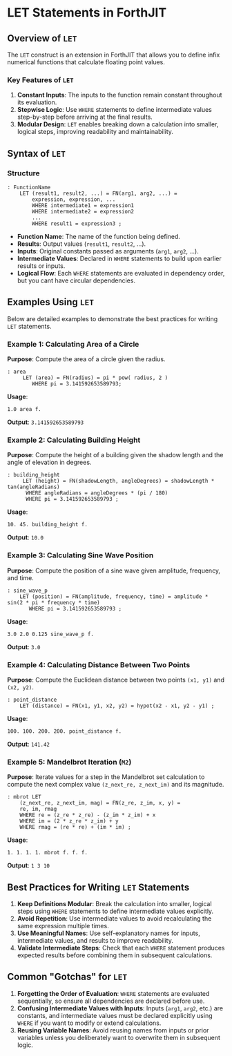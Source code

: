 # LET Statements in ForthJIT

## Overview of `LET`

The `LET` construct is an extension in ForthJIT that allows you to define infix numerical functions that calculate floating point values.

### **Key Features of `LET`**
1. **Constant Inputs**: The inputs to the function remain constant throughout its evaluation.
2. **Stepwise Logic**: Use `WHERE` statements to define intermediate values step-by-step before arriving at the final results.
3. **Modular Design**: `LET` enables breaking down a calculation into smaller, logical steps, improving readability and maintainability.

## Syntax of `LET`
### **Structure**
``` forth
: FunctionName 
    LET (result1, result2, ...) = FN(arg1, arg2, ...) = 
        expression, expression, ...
        WHERE intermediate1 = expression1
        WHERE intermediate2 = expression2
        ...
        WHERE result1 = expression3 ;
```
- **Function Name**: The name of the function being defined.
- **Results**: Output values (`result1`, `result2`, ...).
- **Inputs**: Original constants passed as arguments (`arg1`, `arg2`, ...).
- **Intermediate Values**: Declared in `WHERE` statements to build upon earlier results or inputs.
- **Logical Flow**: Each `WHERE` statements are evaluated in dependency order, but you cant have circular dependencies.

## Examples Using `LET`
Below are detailed examples to demonstrate the best practices for writing `LET` statements.

### Example 1: Calculating Area of a Circle
**Purpose**: Compute the area of a circle given the radius.

``` forth
: area
     LET (area) = FN(radius) = pi * pow( radius, 2 ) 
        WHERE pi = 3.141592653589793; 
```
**Usage**:
``` forth
1.0 area f.
```
**Output**:
`3.141592653589793`

### Example 2: Calculating Building Height
**Purpose**: Compute the height of a building given the shadow length and the angle of elevation in degrees.
``` forth
: building_height
     LET (height) = FN(shadowLength, angleDegrees) = shadowLength * tan(angleRadians)
      WHERE angleRadians = angleDegrees * (pi / 180)
      WHERE pi = 3.141592653589793 ;
```
**Usage**:
``` forth
10. 45. building_height f.
```
**Output**:
`10.0`
### Example 3: Calculating Sine Wave Position
**Purpose**: Compute the position of a sine wave given amplitude, frequency, and time.
``` forth
: sine_wave_p 
    LET (position) = FN(amplitude, frequency, time) = amplitude * sin(2 * pi * frequency * time)
       WHERE pi = 3.141592653589793 ;
```
**Usage**:
``` forth
3.0 2.0 0.125 sine_wave_p f.
```
**Output**:
`3.0`
### Example 4: Calculating Distance Between Two Points
**Purpose**: Compute the Euclidean distance between two points `(x1, y1)` and `(x2, y2)`.
``` forth
: point_distance
    LET (distance) = FN(x1, y1, x2, y2) = hypot(x2 - x1, y2 - y1) ;
```
**Usage**:
``` forth
100. 100. 200. 200. point_distance f.
```
**Output**:
`141.42`
### Example 5: Mandelbrot Iteration (`M2`)
**Purpose**: Iterate values for a step in the Mandelbrot set calculation to compute the next complex value `(z_next_re, z_next_im)` and its magnitude.
``` forth
: mbrot LET 
    (z_next_re, z_next_im, mag) = FN(z_re, z_im, x, y) =
    re, im, rmag
    WHERE re = (z_re * z_re) - (z_im * z_im) + x       
    WHERE im = (2 * z_re * z_im) + y                   
    WHERE rmag = (re * re) + (im * im) ;                
```
**Usage**:
``` forth
1. 1. 1. 1. mbrot f. f. f.
```
**Output**:
`1 3 10`

## Best Practices for Writing `LET` Statements
1. **Keep Definitions Modular**: Break the calculation into smaller, logical steps using `WHERE` statements to define intermediate values explicitly.
2. **Avoid Repetition**: Use intermediate values to avoid recalculating the same expression multiple times.
3. **Use Meaningful Names**: Use self-explanatory names for inputs, intermediate values, and results to improve readability.
4. **Validate Intermediate Steps**: Check that each `WHERE` statement produces expected results before combining them in subsequent calculations.

## Common "Gotchas" for `LET`
1. **Forgetting the Order of Evaluation**: `WHERE` statements are evaluated sequentially, so ensure all dependencies are declared before use.
2. **Confusing Intermediate Values with Inputs**: Inputs (`arg1`, `arg2`, etc.) are constants, and intermediate values must be declared explicitly using `WHERE` if you want to modify or extend calculations.
3. **Reusing Variable Names**: Avoid reusing names from inputs or prior variables unless you deliberately want to overwrite them in subsequent logic.
